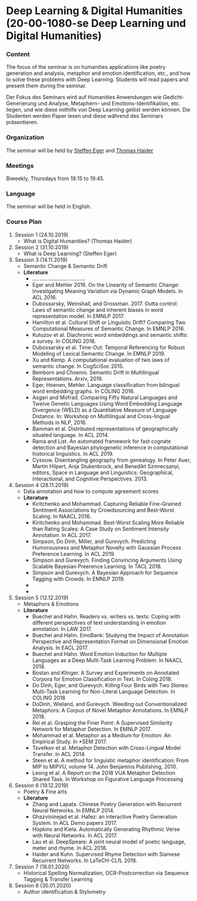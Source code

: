 # Deep Learning & Digital Humanities (20-00-1080-se Deep Learning und Digital Humanities)

### Content

The focus of the seminar is on humanities applications like poetry generation and analysis, metaphor and emotion identification, etc., and how to solve these problems with Deep Learning. Students will read papers and present them during the seminar. 

Der Fokus des Seminars wird auf Humanities Anwendungen wie Gedicht-Generierung und Analyse, Metaphern- und Emotions-Identifikation, etc. liegen, und wie diese mithilfe von Deep Learning gelöst werden können. Die Studenten werden Paper lesen und diese während des Seminars präsentieren.
### Organization
The seminar will be held by [Steffen Eger](https://www.informatik.tu-darmstadt.de/aiphes/aiphes/irg_position/index.en.jsp) and [Thomas Haider](https://www.aesthetics.mpg.de/institut/mitarbeiterinnen/thomas-haider.html)
### Meetings
Biweekly, Thursdays from 18:15 to 19:45.
### Language
The seminar will be held in English.
### Course Plan
1. Session 1 (24.10.2019)
     - What is Digital Humanities? (Thomas Haider)
2. Session 2 (31.10.2019)
     - What is Deep Learning? (Steffen Eger)
3. Session 3 (14.11.2019)
     - Semantic Change & Semantic Drift
     - **Literature**
        - <span style="font-size:20%">Hamilton et al. 2016. Diachronic Word Embeddings Reveal Statistical Laws of Semantic Change. In ACL 2016.</span>
        - Eger and Mehler 2016. On the Linearity of Semantic Change: Investigating Meaning Variation via Dynamic Graph Models. In ACL 2016.
        - Dubossarsky, Weinshall, and Grossman. 2017. Outta control: Laws of semantic change and inherent biases in word representation model. In EMNLP 2017.
        - Hamilton et al. Cultural Shift or Linguistic Drift? Comparing Two Computational Measures of Semantic Change. In EMNLP 2016. 
        - Kutuzov et al. Diachronic word embeddings and semantic shifts: a survey. In COLING 2018.
        - Dubossarsky et al. Time-Out: Temporal Referencing for Robust Modeling of Lexical Semantic Change. In EMNLP 2019.
        - Xu and Kemp. A computational evaluation of two laws of semantic change. In CogSciSoc 2015. 
        - Beinborn and Choenni. Semantic Drift in Multilingual Representations. Arxiv, 2019.
        - Eger, Hoenen, Mehler. Language classification from bilingual word embedding graphs. In COLING 2016.
        - Asgari and Mofrad. Comparing Fifty Natural Languages and Twelve Genetic Languages Using Word Embedding Language Divergence (WELD) as a Quantitative Measure of Language Distance. In: Workshop on Multilingual and Cross-lingual Methods in NLP, 2016.
        - Bamman et al. Distributed representations of geographically situated language. In ACL 2014.
        - Rama and List. An automated framework for fast cognate detection and Bayesian phylogenetic inference in computational historical linguistics. In ACL 2019.
        - Cysouw. Disentangling geography from genealogy. In Peter Auer, Martin Hilpert, Anja Stukenbrock, and Benedikt Szmrecsanyi, editors, Space in Language and Linguistics: Geographical, Interactional, and Cognitive Perspectives. 2013. 
4. Session 4 (28.11.2019)     
     - Data annotation and how to compute agreement scores
     - **Literature**
        - Kiritchenko and Mohammad. Capturing Reliable Fine-Grained Sentiment Associations by Crowdsourcing and Best-Worst Scaling. In NAACL 2016.
        - Kiritchenko and Mohammad. Best-Worst Scaling More Reliable than Rating Scales: A Case Study on Sentiment Intensity Annotation. In ACL 2017.
        - Simpson, Do Dinh, Miller, and Gurevych. Predicting Humorousness and Metaphor Novelty with Gaussian Process Preference Learning. In ACL 2019.
        - Simpson and Gurevych. Finding Convincing Arguments Using Scalable Bayesian Preerence Learning. In TACL 2018.
        - Simpson and Gurevych. A Bayesian Approach for Sequence Tagging with Crowds. In EMNLP 2019.
        - 
        - 
5. Session 5 (12.12.2019)
      - Metaphors & Emotions
      - **Literature**
         - Buechel and Hahn. Readers vs. writers vs. texts: Coping with different perspectives of text understanding in emotion annotation. In LAW 2017.
         - Buechel and Hahn. EmoBank: Studying the Impact of Annotation Perspective and Representation Format on Dimensional Emotion Analysis. In EACL 2017. 
         - Buechel and Hahn. Word Emotion Induction for Multiple Languages as a Deep Multi-Task Learning Problem. In NAACL 2018.
         - Bostan and Klinger. A Survey and Experiments on Annotated Corpora for Emotion Classification in Text. In Coling 2018.
         - Do Dinh, Eger, and Gurevych. Killing Four Birds with Two Stones: Multi-Task Learning for Non-Literal Language Detection. In COLING 2018
         - DoDinh, Wieland, and Gurevych. Weeding out Conventionalized Metaphors: A Corpus of Novel Metaphor Annotations. In EMNLP 2018.
         - Rei et al. Grasping the Finer Point: A Supervised Similarity Network for Metaphor Detection. In EMNLP 2017.
         - Mohammad et al. Metaphor as a Medium for Emotion: An Empirical Study. In *SEM 2017.
         - Tsvetkov et al. Metaphor Detection with Cross-Lingual Model Transfer. In ACL 2014. 
         - Steen et al. A method for linguistic metaphor identification: From MIP to MIPVU, volume 14. John Benjamins Publishing, 2010.
         - Leong et al. A Report on the 2018 VUA Metaphor Detection Shared Task. In Workshop on Figurative Language Processing
6. Session 6 (19.12.2019)
      - Poetry & Fine arts
      - **Literature**
         - Zhang and Lapata. Chinese Poetry Generation with Recurrent Neural Networks. In EMNLP 2014.
         - Ghazvininejad et al. Hafez: an interactive Poetry Generation System. In ACL Demo papers 2017.
         - Hopkins and Kiela. Automatically Generating Rhythmic Verse with Neural Networks. In ACL 2017.
         - Lau et al. DeepSpeare: A joint neural model of poetic language, meter and rhyme. In ACL 2018.
         - Haider and Kuhn. Supervised Rhyme Detection with Siamese Recurrent Networks. In LaTeCH-CLfL 2018.
7. Session 7 (16.01.2020)
      - Historical Spelling Normalization, OCR-Postcorrection via Sequence Tagging & Transfer Learning
8. Session 8 (30.01.2020)
      - Author identification & Stylometry



